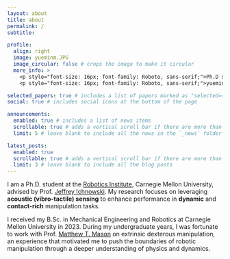 ```yaml
---
layout: about
title: about
permalink: /
subtitle: 

profile:
  align: right
  image: yueminm.JPG
  image_circular: false # crops the image to make it circular
  more_info: >
    <p style="font-size: 16px; font-family: Roboto, sans-serif;">Ph.D student @ <a href='https://www.ri.cmu.edu/'>CMU RI</a></p>
    <p style="font-size: 16px; font-family: Roboto, sans-serif;">yueminm [at] andrew [dot] cmu [dot] edu</p>

selected_papers: true # includes a list of papers marked as "selected={true}"
social: true # includes social icons at the bottom of the page

announcements:
  enabled: true # includes a list of news items
  scrollable: true # adds a vertical scroll bar if there are more than 3 news items
  limit: 5 # leave blank to include all the news in the `_news` folder

latest_posts:
  enabled: true
  scrollable: true # adds a vertical scroll bar if there are more than 3 new posts items
  limit: 3 # leave blank to include all the blog posts
---
```


I am a Ph.D. student at the <a href="https://www.ri.cmu.edu/">Robotics Institute</a>, Carnegie Mellon University, advised by Prof. <a href="https://ichnow.ski/">Jeffrey Ichnowski</a>. My research focuses on leveraging **acoustic (vibro-tactile) sensing** to enhance performance in **dynamic** and **contact-rich** manipulation tasks.

I received my B.Sc. in Mechanical Engineering and Robotics at Carnegie Mellon University in 2023. During my undergraduate years, I was fortunate to work with Prof. <a href="https://www.ri.cmu.edu/ri-faculty/matthew-t-mason/">Matthew T. Mason</a> on extrinsic dexterous manipulation, an experience that motivated me to push the boundaries of robotic manipulation through a deeper understanding of physics and dynamics.
